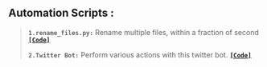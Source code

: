 ## Automation Scripts :

> **`1.rename_files.py:`** Rename multiple files, within a fraction of second [**`[Code]`**](https://github.com/gkrockz/Python-Scripts/blob/main/Automation/rename_files.py)
> 
> **`2.Twitter Bot:`** Perform various actions with this twitter bot. [**`[Code]`**](https://github.com/gkrockz/Python-Scripts/tree/main/Automation/Twitter%20bot)
